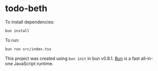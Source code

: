# todo-beth

To install dependencies:

```bash
bun install
```

To run:

```bash
bun run src/index.tsx
```

This project was created using `bun init` in bun v0.8.1. [Bun](https://bun.sh) is a fast all-in-one JavaScript runtime.
